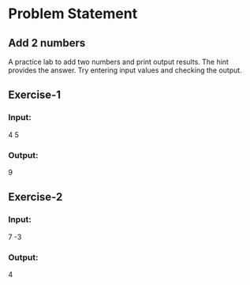 # Problem Statement
## Add 2 numbers
A practice lab to add two numbers and print output results. The hint provides the answer. Try entering input values and checking the output.

## Exercise-1
### Input:
4
5
### Output:
9

## Exercise-2
### Input:
7
-3
### Output:
4
